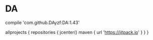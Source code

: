 # DA
 
 compile 'com.github.DAyzf:DA:1.43'
 
 allprojects {
    repositories {
        jcenter()
        maven { url 'https://jitpack.io' }
    }
}
